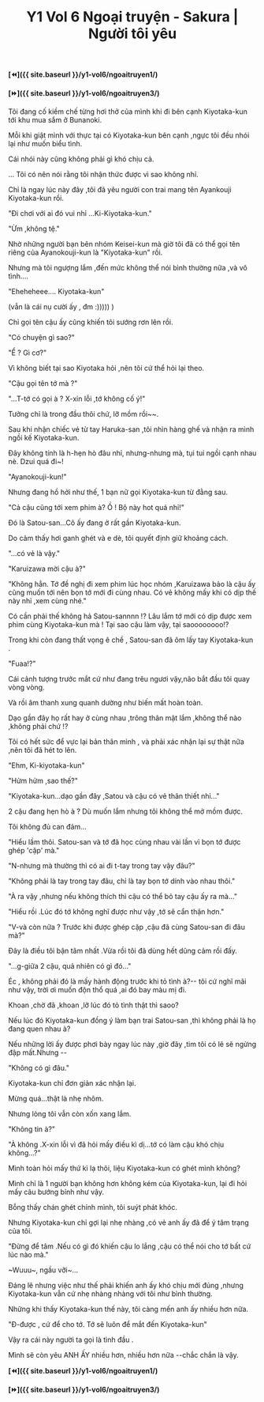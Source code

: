 ﻿---
layout: post
title: Y1 Vol 6 Ngoại truyện - Sakura | Người tôi yêu
permalink: /y1-vol6/ngoaitruyen2/
---

**[⏪]({{ site.baseurl }}/y1-vol6/ngoaitruyen1/)**

**[⏩]({{ site.baseurl }}/y1-vol6/ngoaitruyen3/)**

Tôi đang cố kiềm chế từng hơi thở của mình khi đi bên cạnh Kiyotaka-kun tới khu mua sắm ở Bunanoki.

Mỗi khi giật mình với thực tại có Kiyotaka-kun bên cạnh ,ngực tôi đều nhói lại như muốn biểu tình.

Cái nhói này cũng không phải gì khó chịu cả.

\... Tôi có nên nói rằng tôi nhận thức được vì sao không nhỉ.

Chỉ là ngay lúc này đây ,tôi đã yêu người con trai mang tên Ayankouji Kiyotaka-kun rồi.

\"Đi chơi với ai đó vui nhỉ \...Ki-Kiyotaka-kun.\"

\"Ừm ,không tệ.\"

Nhờ những người bạn bên nhóm Keisei-kun mà giờ tôi đã có thể gọi tên riêng của Ayanokouji-kun là \"Kiyotaka-kun\" rồi.

Nhưng mà tôi ngượng lắm ,đến mức không thể nói bình thường nữa ,và vô tình\....

"Eheheheee.... Kiyotaka-kun"

(vẫn là cái nụ cười ấy , đm :))))) )

Chỉ gọi tên cậu ấy cũng khiến tôi sướng rơn lên rồi.

\"Có chuyện gì sao?\"

\"Ể ? Gì cơ?\"

Vì không biết tại sao Kiyotaka hỏi ,nên tôi cứ thể hỏi lại theo.

\"Cậu gọi tên tớ mà ?\"

\"\...T-tớ có gọi à ? X-xin lỗi ,tớ không cố ý!\"

Tưởng chỉ là trong đầu thôi chứ, lỡ mồm rồi\~\~.

Sau khi nhận chiếc vé từ tay Haruka-san ,tôi nhìn hàng ghế và nhận ra mình ngồi kế Kiyotaka-kun.

Đây không tính là h-hẹn hò đâu nhỉ, nhưng-nhưng mà, tụi tui ngồi cạnh nhau nè. Dzui quá đi\~!

"Ayanokouji-kun!"

Nhưng đang hồ hởi như thế, 1 bạn nữ gọi Kiyotaka-kun từ đằng sau.

\"Cả cậu cũng tới xem phim à? Ồ ! Bộ này hot quá nhỉ!\"

Đó là Satou-san\...Cô ấy đang ở rất gần Kiyotaka-kun.

Do cảm thấy hơi ganh ghét và e dè, tôi quyết định giữ khoảng cách.

\"\...có vẻ là vậy.\"

\"Karuizawa mời cậu à?\"

\"Không hẳn. Tớ đề nghị đi xem phim lúc học nhóm ,Karuizawa bảo là cậu ấy cũng muốn tới nên bọn tớ mới đi cùng nhau. Có vẻ không mấy khi có dịp thế này nhỉ ,xem cùng nhé.\"

Có cần phải thế không hả Satou-sannnn !? Lâu lắm tớ mới có dịp được xem phim cùng Kiyotaka-kun mà ! Tại sao cậu làm vậy, tại saoooooooo!?

Trong khi còn đang thất vọng ê chề , Satou-san đã ôm lấy tay Kiyotaka-kun .

"Fuaa!?"

Cái cảnh tượng trước mắt cứ như đang trêu ngươi vậy,não bắt đầu tôi quay vòng vòng.

Và rồi âm thanh xung quanh dường như biến mất hoàn toàn.

Dạo gần đây họ rất hay ở cùng nhau ,trông thân mật lắm ,không thể nào ,không phải chứ !?

Tôi có hết sức để vực lại bản thân mình , và phải xác nhận lại sự thật nữa ,nên tôi đã hét to lên.

"Ehm, Ki-kiyotaka-kun"

\"Hửm hửm ,sao thế?\"

\"Kiyotaka-kun\...dạo gần đây ,Satou và cậu có vẻ thân thiết nhỉ\...\"

2 cậu đang hẹn hò à ? Dù muốn lắm nhưng tôi không thể mở mồm được.

Tôi không đủ can đảm\...

\"Hiểu lầm thôi. Satou-san và tớ đã học cùng nhau vài lần vì bọn tớ được ghép \'cặp\' mà.\"

\"N-nhưng mà thường thì có ai đi t-tay trong tay vậy đâu?\"

\"Không phải là tay trong tay đâu, chỉ là tay bọn tớ dính vào nhau thôi.\"

\"À ra vậy ,nhưng nếu không thích thì cậu có thể bỏ tay cậu ấy ra mà\...\"

\"Hiểu rồi .Lúc đó tớ không nghĩ được như vậy ,tớ sẽ cẩn thận hơn.\"

\"V-và còn nữa ? Trước khi được ghép cặp ,cậu đã cùng Satou-san đi đâu mà?\"

Đây là điều tôi bận tâm nhất .Vừa rồi tôi đã dùng hết dũng cảm rồi đấy.

\"\...g-giữa 2 cậu, quả nhiên có gì đó\...\"

Éc , không phải đó là mấy hành động trước khi tỏ tình à?\-- tôi cứ nghĩ mãi như vậy, trời ơi muốn độn thổ quá ,ai đó bay màu mị đi.

Khoan ,chờ đã ,khoan ,lỡ lúc đó tỏ tình thật thì saoo?

Nếu lúc đó Kiyotaka-kun đồng ý làm bạn trai Satou-san ,thì không phải là họ đang quen nhau à?

Nếu những lời ấy được phơi bày ngay lúc này ,giờ đây ,tim tôi có lẽ sẽ ngừng đập mất.Nhưng \--

\"Không có gì đâu.\"

Kiyotaka-kun chỉ đơn giản xác nhận lại.

Mừng quá\...thật là nhẹ nhõm.

Nhưng lòng tôi vẫn còn xốn xang lắm.

\"Không tin à?\"

\"À không .X-xin lỗi vì đã hỏi mấy điều kì dị\...tớ có làm cậu khó chịu không\...?\"

Mình toàn hỏi mấy thứ kì lạ thôi, liệu Kiyotaka-kun có ghét mình không?

Mình chỉ là 1 người bạn không hơn không kém của Kiyotaka-kun, lại đi hỏi mấy câu bướng bỉnh như vậy.

Bỗng thấy chán ghét chính mình, tôi suýt phát khóc.

Nhưng Kiyotaka-kun chỉ gợi lại nhẹ nhàng ,có vẻ anh ấy đã để ý tâm trạng của tôi.

\"Đừng để tâm .Nếu có gì đó khiến cậu lo lắng ,cậu có thể nói cho tớ bất cứ lúc nào mà.\"

\~Wuuu\~, ngầu vỡi\~\...

Đáng lẽ nhưng việc như thế phải khiến anh ấy khó chịu mới đúng ,nhưng Kiyotaka-kun vẫn cứ nhẹ nhàng nhàng với tôi như bình thường.

Những khi thấy Kiyotaka-kun thế này, tôi càng mến anh ấy nhiều hơn nữa.

\"Đ-được , cứ để cho tớ. Tớ sẽ luôn để mắt đến Kiyotaka-kun\"

Vậy ra cái này người ta gọi là tình đầu .

Mình sẽ còn yêu ANH ẤY nhiều hơn, nhiều hơn nữa \--chắc chắn là vậy.

**[⏪]({{ site.baseurl }}/y1-vol6/ngoaitruyen1/)**

**[⏩]({{ site.baseurl }}/y1-vol6/ngoaitruyen3/)**
